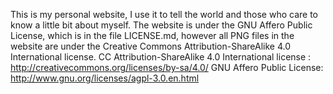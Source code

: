 This is my personal website, I use it to tell the world and those who care to know a little bit about myself. The website is under the GNU Affero Public License, which is in the file LICENSE.md, however all PNG files in the website are under the Creative Commons Attribution-ShareAlike 4.0 International license. CC Attribution-ShareAlike 4.0 International license : http://creativecommons.org/licenses/by-sa/4.0/ GNU Affero Public License: http://www.gnu.org/licenses/agpl-3.0.en.html
